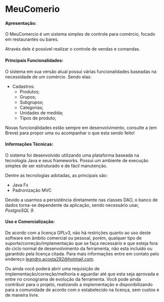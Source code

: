MeuComerio
=========

#### Apresentação:

O MeuComercio é um sistema simples de controle para comércio, focado em restaurantes ou bares. 

Através dele é possível realizar o controle de vendas e comandas.

#### Principais Funcionalidades:

O sistema em sua versão atual possui várias funcionalidades baseadas na necessidade de um comércio.
Sendo elas:

- Cadastros:
    - Produtos;
    - Grupos;
    - Subgrupos;
    - Categorias;
    - Unidades de medida;
    - Tipos de produto;


Novas funcionálidades estão sempre em desenvolvimento, consulte a (em Breve) para propor uma ou acompanhar o que esta sendo feito!

#### Informações Técnicas:

O sistema foi desenvolvido utilizando uma plataforma baseada na tecnologia Java e seus frameworks. Possui um ambiente de execução simples de ser estruturado e de fácil manutenção. 

Dentre as tecnologias adotadas, as principais são:

- Java Fx
- Padronização MVC

Devido a usarmos a persistência diretamente nas classes DAO, o banco de dados torna-se dependente da aplicação, sendo necessário usar, *PostgreSQL 9*.

#### Uso e Comercialização:

De acordo com a licença GPLv3, não há restrições quanto ao uso deste software em âmbito comercial ou pessoal, porém, qualquer tipo de suporte/correção/implementação que se faça necessário e que esteja fora do ciclo normal de desenvolvimento da ferramenta, não esta incluído ou garantido pela licença citada. Para mais informações entre em contato pelo endereço leandro.acosta292@hotmail.com.

Ou ainda você poderá abrir uma requisição de implementação/correção/melhoria e aguardar até que esta seja aprovada e entre no cronograma de evolução da ferramenta. Você pode ainda contribuir para o projeto, realizando a implementação e disponibilizando para a comunidade de acordo com o estabelecido na licença, sem custos e de maneira livre.


